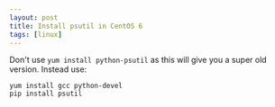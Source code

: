 ```yaml
---
layout: post
title: Install psutil in CentOS 6
tags: [linux]
---
```


Don't use `yum install python-psutil` as this will give you a super old
version. Instead use:

    yum install gcc python-devel
    pip install psutil
